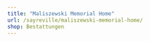 ```yaml
---
title: "Maliszewski Memorial Home"
url: /sayreville/maliszewski-memorial-home/
shop: Bestattungen
---
```

